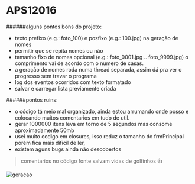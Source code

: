 # APS12016


######alguns pontos bons do projeto:

- texto prefixo (e.g.: foto_100) e posfixo  (e.g.: 100.jpg) na geração de nomes
- permitir que se repita nomes ou não
- tamanho fixo de nomes opcional (e.g.: foto_0001.jpg .. foto_9999.jpg) o comprimento vai de acordo com o numero de casas.
- a geração de nomes roda numa thread separada, assim dá pra ver o progresso sem travar o programa
- log dos eventos ocorridos com texto formatado
- salvar e carregar lista previamente criada


######pontos ruins:

- o código tá meio mal organizado, ainda estou arrumando onde posso e colocando muitos comentarios em tudo de util.
- gerar 1000000 itens leva em torno de 5 segundos mas consome aproximadamente 50mb
- usei muito codigo em closures, isso reduz o tamanho do frmPrincipal porém fica mais dificil de ler, 
- existem aguns bugs ainda não descobertos

>comentarios no código fonte salvam vidas de golfinhos :+1:

![geracao](http://i.imgur.com/VRH7Q8o.png)
